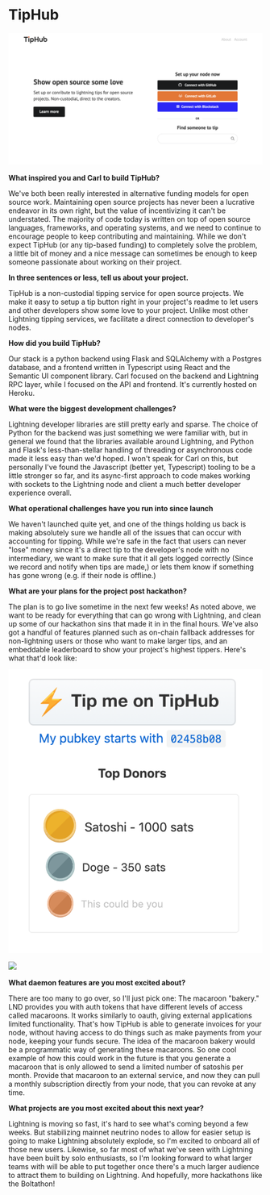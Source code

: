 # TipHub

![Tiphub.io](../../.gitbook/assets/tiphub.png)

**What inspired you and Carl to build TipHub?**

We've both been really interested in alternative funding models for open source work. Maintaining open source projects has never been a lucrative endeavor in its own right, but the value of incentivizing it can't be understated. The majority of code today is written on top of open source languages, frameworks, and operating systems, and we need to continue to encourage people to keep contributing and maintaining. While we don't expect TipHub \(or any tip-based funding\) to completely solve the problem, a little bit of money and a nice message can sometimes be enough to keep someone passionate about working on their project.   
  
**In three sentences or less, tell us about your project.**   
  
TipHub is a non-custodial tipping service for open source projects. We make it easy to setup a tip button right in your project's readme to let users and other developers show some love to your project. Unlike most other Lightning tipping services, we facilitate a direct connection to developer's nodes.  


**How did you build TipHub?**  
  
Our stack is a python backend using Flask and SQLAlchemy with a Postgres database, and a frontend written in Typescript using React and the Semantic UI component library. Carl focused on the backend and Lightning RPC layer, while I focused on the API and frontend. It's currently hosted on Heroku.  


**What were the biggest development challenges?**

Lightning developer libraries are still pretty early and sparse. The choice of Python for the backend was just something we were familiar with, but in general we found that the libraries available around Lightning, and Python and Flask's less-than-stellar handling of threading or asynchronous code made it less easy than we'd hoped. I won't speak for Carl on this, but personally I've found the Javascript \(better yet, Typescript\) tooling to be a little stronger so far, and its async-first approach to code makes working with sockets to the Lightning node and client a much better developer experience overall.  
  
**What operational challenges have you run into since launch**  
  
We haven't launched quite yet, and one of the things holding us back is making absolutely sure we handle all of the issues that can occur with accounting for tipping. While we're safe in the fact that users can never "lose" money since it's a direct tip to the developer's node with no intermediary, we want to make sure that it all gets logged correctly \(Since we record and notify when tips are made,\) or lets them know if something has gone wrong \(e.g. if their node is offline.\)  
  
**What are your plans for the project post hackathon?**

The plan is to go live sometime in the next few weeks! As noted above, we want to be ready for everything that can go wrong with Lightning, and clean up some of our hackathon sins that made it in in the final hours. We've also got a handful of features planned such as on-chain fallback addresses for non-lightning users or those who want to make larger tips, and an embeddable leaderboard to show your project's highest tippers. Here's what that'd look like:  


![](../../.gitbook/assets/image.png)

![](blob:https://mail.superhuman.com/d4c9a341-64b7-4f45-9d19-546fef870f97)



**What daemon features are you most excited about?**  
  
There are too many to go over, so I'll just pick one: The macaroon "bakery." LND provides you with auth tokens that have different levels of access called macaroons. It works similarly to oauth, giving external applications limited functionality. That's how TipHub is able to generate invoices for your node, without having access to do things such as make payments from your node, keeping your funds secure. The idea of the macaroon bakery would be a programmatic way of generating these macaroons. So one cool example of how this could work in the future is that you generate a macaroon that is only allowed to send a limited number of satoshis per month. Provide that macaroon to an external service, and now they can pull a monthly subscription directly from your node, that you can revoke at any time.  
  
**What projects are you most excited about this next year?**  
  
Lightning is moving so fast, it's hard to see what's coming beyond a few weeks. But stabilizing mainnet neutrino nodes to allow for easier setup is going to make Lightning absolutely explode, so I'm excited to onboard all of those new users. Likewise, so far most of what we've seen with Lightning have been built by solo enthusiasts, so I'm looking forward to what larger teams with will be able to put together once there's a much larger audience to attract them to building on Lightning. And hopefully, more hackathons like the Boltathon!

